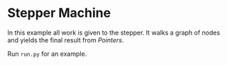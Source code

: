 # Stepper Machine

In this example all work is given to the stepper. It walks a graph of nodes
and yields the final result from _Pointers_.

Run `run.py` for an example.

